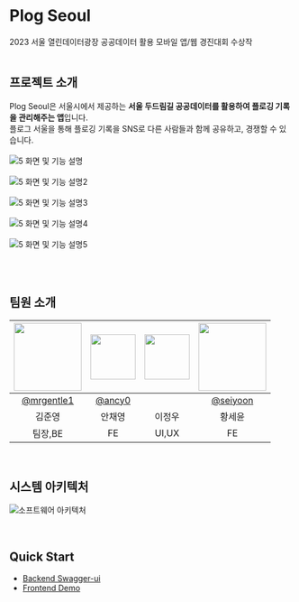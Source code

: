 # Plog Seoul
2023 서울 열린데이터광장 공공데이터 활용 모바일 앱/웹 경진대회 수상작 <br/>
 <br/>

## 프로젝트 소개
Plog Seoul은 서울시에서 제공하는 <b>서울 두드림길 공공데이터를 활용하여 플로깅 기록을 관리해주는 앱</b>입니다. <br/>
플로그 서울을 통해 플로깅 기록을 SNS로 다른 사람들과 함께 공유하고, 경쟁할 수 있습니다.
<br/>
<br/>
![5  화면 및 기능 설명](https://github.com/mrgentle1/Plog-Seoul/assets/66265618/c5c13a93-731e-400a-ab26-10c3cda7cb87)<br/><br/>
![5  화면 및 기능 설명2](https://github.com/mrgentle1/Plog-Seoul/assets/66265618/2c4c7740-761f-4c23-b524-048fa4ec5894)<br/><br/>
![5  화면 및 기능 설명3](https://github.com/mrgentle1/Plog-Seoul/assets/66265618/f4f4c309-96e3-41ab-8367-e8eabb913c61)<br/><br/>
![5  화면 및 기능 설명4](https://github.com/mrgentle1/Plog-Seoul/assets/66265618/2720e6c1-5840-481b-86da-8929c0eec7d8)<br/><br/>
![5  화면 및 기능 설명5](https://github.com/mrgentle1/Plog-Seoul/assets/66265618/df59b2d0-3623-4229-afa7-cae8a838c243)<br/><br/>





 <br/>
 
## 팀원 소개        
|<img src="https://avatars.githubusercontent.com/u/59019322?v=4" width="120">|<img src="https://github.com/~~~.png" width="80">|<img src="https://github.com/~~~.png" width="80">|<img src="https://github.com/mrgentle1/Plog-Seoul/assets/66265618/59a8e670-3825-44b0-9245-ab7e8b2fef60" width="120">|
|:---:|:---:|:---:|:---:|
|[@mrgentle1](https://github.com/mrgentle1)|[@ancy0](https://github.com/ancy0)|[]()|[@seiyoon](https://github.com/seiyoon)|        
|김준영|안채영|이정우|황세윤|
|팀장,BE|FE|UI,UX|FE|


 <br/>

## 시스템 아키텍처
![소프트웨어 아키텍처](https://github.com/mrgentle1/Plog-Seoul/assets/59019322/2f19bd87-c1a9-4103-925b-b840d9a684e5)

 <br/>

## Quick Start
- [Backend Swagger-ui](https://seoul-plog.shop/swagger-ui/)
- [Frontend Demo](https://plog-seoul-git-develop-mrgentle1.vercel.app/)
